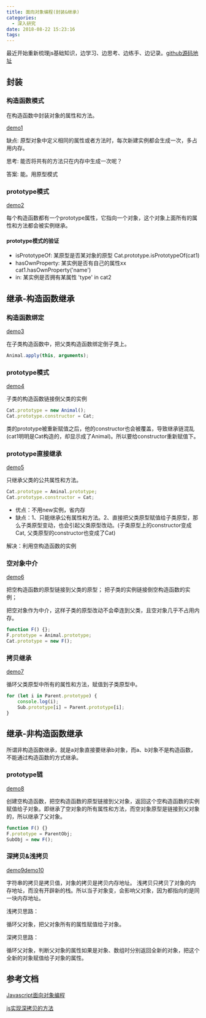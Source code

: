 ```yaml
---
title: 面向对象编程(封装&继承)
categories:
  - 深入研究
date: 2018-08-22 15:23:16
tags:
---
```


最近开始重新梳理js基础知识，边学习、边思考、边练手、边记录。[github源码地址](https://github.com/fechengxiaocheng/object-orianted-program-demo)


## 封装

### 构造函数模式

在构造函数中封装对象的属性和方法。

[demo1](https://github.com/fechengxiaocheng/object-orianted-program-demo/blob/master/demo1.js)

缺点: 原型对象中定义相同的属性或者方法时，每次新建实例都会生成一次，多占用内存。

思考: 能否将共有的方法只在内存中生成一次呢？

答案: 能。用原型模式

<!--more-->

### prototype模式

[demo2](https://github.com/fechengxiaocheng/object-orianted-program-demo/blob/master/demo2.js)

每个构造函数都有一个prototype属性，它指向一个对象，这个对象上面所有的属性和方法都会被实例继承。

#### prototype模式的验证

* isPrototypeOf: 某原型是否某对象的原型
    Cat.prototype.isPrototypeOf(cat1)
* hasOwnProperty: 某实例是否有自己的属性xx
    cat1.hasOwnProperty('name')
* in: 某实例是否拥有某属性
    'type' in cat2

## 继承-构造函数继承

### 构造函数绑定

[demo3](https://github.com/fechengxiaocheng/object-orianted-program-demo/blob/master/demo3.js)

在子类构造函数中，把父类构造函数绑定倒子类上。

``` javascript
Animal.apply(this, arguments);
```

### prototype模式

[demo4](https://github.com/fechengxiaocheng/object-orianted-program-demo/blob/master/demo4.js)

子类的构造函数链接倒父类的实例

``` javascript
Cat.prototype = new Animal();
Cat.prototype.constructor = Cat;
```

类的prototype被重新赋值之后，他的constructor也会被覆盖，导致继承链混乱(cat1明明是Cat构造的，却显示成了Animal)。所以要给constructor重新赋值下。

### prototype直接继承

[demo5](https://github.com/fechengxiaocheng/object-orianted-program-demo/blob/master/demo5.js)

只继承父类的公共属性和方法。

``` javascript
Cat.prototype = Aminal.prototype;
Cat.prototype.constructor = Cat;
```

* 优点：不用new实例，省内存
* 缺点：1、只能继承公有属性和方法。2、直接把父类原型赋值给子类原型，那么子类原型变动，也会引起父类原型改动。(子类原型上的constructor变成Cat, 父类原型的constructor也变成了Cat)

解决：利用空构造函数的实例

### 空对象中介

[demo6](https://github.com/fechengxiaocheng/object-orianted-program-demo/blob/master/demo6.js)

把空构造函数的原型链接到父类的原型；
把子类的实例链接倒空构造函数的实例；

把空对象作为中介，这样子类的原型改动不会牵连到父类，且空对象几乎不占用内存。

``` javascript
function F() {};
F.prototype = Animal.prototype;
Cat.prototype = new F();
```

### 拷贝继承

[demo7](https://github.com/fechengxiaocheng/object-orianted-program-demo/blob/master/demo7.js)

循环父类原型中所有的属性和方法，赋值到子类原型中。

``` javascript
for (let i in Parent.prototype) {
    console.log(i);
    Sub.prototype[i] = Parent.prototype[i];
}
```
## 继承-非构造函数继承

所谓非构造函数继承，就是a对象直接要继承b对象，而a、b对象不是构造函数，不能通过构造函数的方式继承。

### prototype链

[demo8](https://github.com/fechengxiaocheng/object-orianted-program-demo/blob/master/demo8.js)

创建空构造函数，把空构造函数的原型链接到父对象，返回这个空构造函数的实例赋值给子对象。即继承了空对象的所有属性和方法，而空对象原型是链接到父对象的，所以继承了父对象。


``` javascript
function F() {}
F.prototype = ParentObj;
SubObj = new F();
```

### 深拷贝&浅拷贝

[demo9](https://github.com/fechengxiaocheng/object-orianted-program-demo/blob/master/demo9.js)[demo10](https://github.com/fechengxiaocheng/object-orianted-program-demo/blob/master/demo10.js)

字符串的拷贝是拷贝值，对象的拷贝是拷贝内存地址。
浅拷贝只拷贝了对象的内存地址，而没有开辟新的栈。所以当子对象变，会影响父对象，因为都指向的是同一块内存地址。

浅拷贝思路：

循环父对象，把父对象所有的属性赋值给子对象。

深拷贝思路：

循环父对象，判断父对象的属性如果是对象、数组时分别返回全新的对象，把这个全新的对象赋值给子对象的属性。


## 参考文档

[Javascript面向对象编程](http://www.ruanyifeng.com/blog/2010/05/object-oriented_javascript_inheritance.html)

[js实现深拷贝的方法](https://blog.csdn.net/sinat_36422236/article/details/79761648)
























